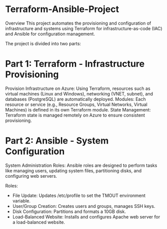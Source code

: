 # Terraform-Ansible-Project

Overview
This project automates the provisioning and configuration of infrastructure and systems using Terraform for infrastructure-as-code (IAC) and Ansible for configuration management.

The project is divided into two parts:

# Part 1: Terraform - Infrastructure Provisioning

Provision Infrastructure on Azure: Using Terraform, resources such as virtual machines (Linux and Windows), networking (VNET, subnet), and databases (PostgreSQL) are automatically deployed.
Modules: Each resource or service (e.g., Resource Groups, Virtual Networks, Virtual Machines) is defined in its own Terraform module.
State Management: Terraform state is managed remotely on Azure to ensure consistent provisioning.

# Part 2: Ansible - System Configuration

System Administration Roles: Ansible roles are designed to perform tasks like managing users, updating system files, partitioning disks, and configuring web servers.

Roles:
- File Update: Updates /etc/profile to set the TMOUT environment variable.
- User/Group Creation: Creates users and groups, manages SSH keys.
- Disk Configuration: Partitions and formats a 10GB disk.
- Load-Balanced Website: Installs and configures Apache web server for a load-balanced website.
